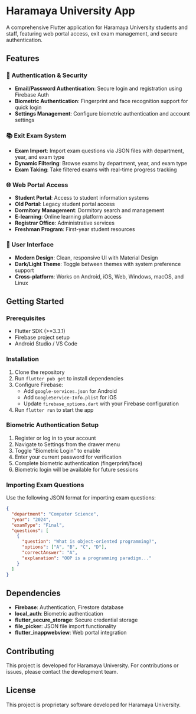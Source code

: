 # Haramaya University App

A comprehensive Flutter application for Haramaya University students and staff, featuring web portal access, exit exam management, and secure authentication.

## Features

### 🔐 Authentication & Security
- **Email/Password Authentication**: Secure login and registration using Firebase Auth
- **Biometric Authentication**: Fingerprint and face recognition support for quick login
- **Settings Management**: Configure biometric authentication and account settings

### 📚 Exit Exam System
- **Exam Import**: Import exam questions via JSON files with department, year, and exam type
- **Dynamic Filtering**: Browse exams by department, year, and exam type
- **Exam Taking**: Take filtered exams with real-time progress tracking

### 🌐 Web Portal Access
- **Student Portal**: Access to student information systems
- **Old Portal**: Legacy student portal access
- **Dormitory Management**: Dormitory search and management
- **E-learning**: Online learning platform access
- **Registrar Office**: Administrative services
- **Freshman Program**: First-year student resources

### 🎨 User Interface
- **Modern Design**: Clean, responsive UI with Material Design
- **Dark/Light Theme**: Toggle between themes with system preference support
- **Cross-platform**: Works on Android, iOS, Web, Windows, macOS, and Linux

## Getting Started

### Prerequisites
- Flutter SDK (>=3.3.1)
- Firebase project setup
- Android Studio / VS Code

### Installation
1. Clone the repository
2. Run `flutter pub get` to install dependencies
3. Configure Firebase:
   - Add `google-services.json` for Android
   - Add `GoogleService-Info.plist` for iOS
   - Update `firebase_options.dart` with your Firebase configuration
4. Run `flutter run` to start the app

### Biometric Authentication Setup
1. Register or log in to your account
2. Navigate to Settings from the drawer menu
3. Toggle "Biometric Login" to enable
4. Enter your current password for verification
5. Complete biometric authentication (fingerprint/face)
6. Biometric login will be available for future sessions

### Importing Exam Questions
Use the following JSON format for importing exam questions:

```json
{
  "department": "Computer Science",
  "year": "2024",
  "examType": "Final",
  "questions": [
    {
      "question": "What is object-oriented programming?",
      "options": ["A", "B", "C", "D"],
      "correctAnswer": "A",
      "explanation": "OOP is a programming paradigm..."
    }
  ]
}
```

## Dependencies

- **Firebase**: Authentication, Firestore database
- **local_auth**: Biometric authentication
- **flutter_secure_storage**: Secure credential storage
- **file_picker**: JSON file import functionality
- **flutter_inappwebview**: Web portal integration

## Contributing

This project is developed for Haramaya University. For contributions or issues, please contact the development team.

## License

This project is proprietary software developed for Haramaya University.

